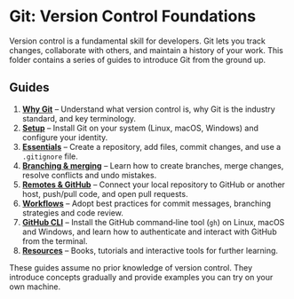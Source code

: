 # Git: Version Control Foundations

Version control is a fundamental skill for developers.
Git lets you track changes, collaborate with others, and maintain a
history of your work.  This folder contains a series of guides to
introduce Git from the ground up.

## Guides

1. **[Why Git](01-why-git.md)** – Understand what version control is,
   why Git is the industry standard, and key terminology.
2. **[Setup](02-setup.md)** – Install Git on your system (Linux,
   macOS, Windows) and configure your identity.
3. **[Essentials](03-essentials.md)** – Create a repository, add files,
   commit changes, and use a `.gitignore` file.
4. **[Branching & merging](04-branching-merging.md)** – Learn how to
   create branches, merge changes, resolve conflicts and undo mistakes.
5. **[Remotes & GitHub](05-remotes-github.md)** – Connect your local
   repository to GitHub or another host, push/pull code, and open pull
   requests.
6. **[Workflows](06-workflows.md)** – Adopt best practices for
   commit messages, branching strategies and code review.
7. **[GitHub CLI](07-github-cli.md)** – Install the GitHub command‑line
   tool (`gh`) on Linux, macOS and Windows, and learn how to
   authenticate and interact with GitHub from the terminal.
8. **[Resources](resources.md)** – Books, tutorials and interactive
   tools for further learning.

These guides assume no prior knowledge of version control.  They
introduce concepts gradually and provide examples you can try on your
own machine.